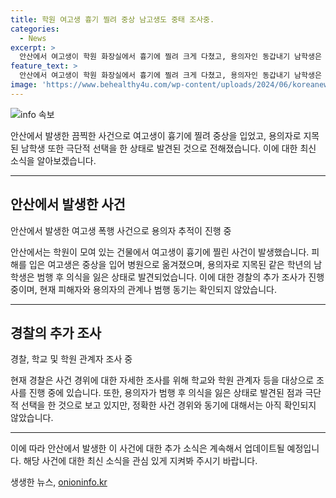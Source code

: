 ```yaml
---
title: 학원 여고생 흉기 찔려 중상 남고생도 중태 조사중.
categories:
  - News
excerpt: >
  안산에서 여고생이 학원 화장실에서 흉기에 찔려 크게 다쳤고, 용의자인 동갑내기 남학생은 범행 후 의식이 없는 상태입니다. 경찰은 용의자의 휴대폰 위치 추적 등을 통해 발견했는데, 용의자 또한 중태에 있습니다. 하지만 가해자와 피해자 간 관계와 범행 동기는 아직 확인되지 않았으며, 경찰은 상세한 조사를 진행하고 있습니다. (150자)
feature_text: >
  안산에서 여고생이 학원 화장실에서 흉기에 찔려 크게 다쳤고, 용의자인 동갑내기 남학생은 범행 후 의식이 없는 상태입니다. 경찰은 용의자의 휴대폰 위치 추적 등을 통해 발견했는데, 용의자 또한 중태에 있습니다. 하지만 가해자와 피해자 간 관계와 범행 동기는 아직 확인되지 않았으며, 경찰은 상세한 조사를 진행하고 있습니다. (150자)
image: 'https://www.behealthy4u.com/wp-content/uploads/2024/06/koreanews.jpg'
---
```


<p><img src="https://www.behealthy4u.com/wp-content/uploads/2024/06/koreanews.jpg" alt="info 속보" /></p>

<p>안산에서 발생한 끔찍한 사건으로 여고생이 흉기에 찔려 중상을 입었고, 용의자로 지목된 남학생 또한 극단적 선택을 한 상태로 발견된 것으로 전해졌습니다. 이에 대한 최신 소식을 알아보겠습니다.</p>

<hr />

<h2 data-ke-size="size26">안산에서 발생한 사건</h2>

<p>안산에서 발생한 여고생 폭행 사건으로 용의자 추적이 진행 중</p>

<p>안산에서는 학원이 모여 있는 건물에서 여고생이 흉기에 찔린 사건이 발생했습니다. 피해를 입은 여고생은 중상을 입어 병원으로 옮겨졌으며, 용의자로 지목된 같은 학년의 남학생은 범행 후 의식을 잃은 상태로 발견되었습니다. 이에 대한 경찰의 추가 조사가 진행 중이며, 현재 피해자와 용의자의 관계나 범행 동기는 확인되지 않았습니다.</p>

<hr />

<h2 data-ke-size="size26">경찰의 추가 조사</h2>

<p>경찰, 학교 및 학원 관계자 조사 중</p>

<p>현재 경찰은 사건 경위에 대한 자세한 조사를 위해 학교와 학원 관계자 등을 대상으로 조사를 진행 중에 있습니다. 또한, 용의자가 범행 후 의식을 잃은 상태로 발견된 점과 극단적 선택을 한 것으로 보고 있지만, 정확한 사건 경위와 동기에 대해서는 아직 확인되지 않았습니다.</p>

<hr />

<p>이에 따라 안산에서 발생한 이 사건에 대한 추가 소식은 계속해서 업데이트될 예정입니다. 해당 사건에 대한 최신 소식을 관심 있게 지켜봐 주시기 바랍니다.</p>

<p data-ke-size="size16"></p>
생생한 뉴스, <a href="https://onioninfo.kr" rel="dofollow">onioninfo.kr</a>


